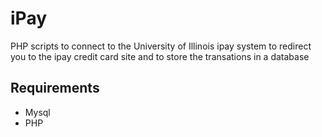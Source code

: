 # iPay
PHP scripts to connect to the University of Illinois ipay system to redirect you to the ipay credit card site and to store the transations in a database

## Requirements
* Mysql
* PHP

